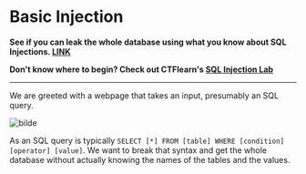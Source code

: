# Basic Injection

**See if you can leak the whole database using what you know about SQL Injections. [LINK](https://web.ctflearn.com/web4/)**

**Don't know where to begin? Check out CTFlearn's [SQL Injection Lab](https://ctflearn.com/lab/sql-injection-part-1)**

---

We are greeted with a webpage that takes an input, presumably an SQL query. 

![bilde](https://user-images.githubusercontent.com/70077872/216270169-4a64177b-551f-4a34-a28c-520754c9fa4c.png)

As an SQL query is typically `SELECT [*] FROM [table] WHERE [condition] [operator] [value]`. We want to break that syntax and get the whole database without actually knowing the names of the tables and the values. 



